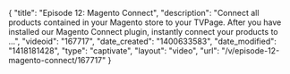 {
    "title": "Episode 12: Magento Connect",
    "description": "Connect all products contained in your Magento store to your TVPage. After you have installed our Magento Connect plugin, instantly connect your products to ...",
    "videoid": "167717",
    "date_created": "1400633583",
    "date_modified": "1418181428",
    "type": "captivate",
    "layout": "video",
    "url": "\/v\/episode-12-magento-connect\/167717"
}
